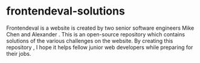 # frontendeval-solutions

Frontendeval is a website is created by two senior software engineers Mike Chen and Alexander . 
This is an open-source repository which contains solutions of the various challenges on the website.
By creating this repository , I hope it helps fellow junior web developers while preparing for their jobs. 
